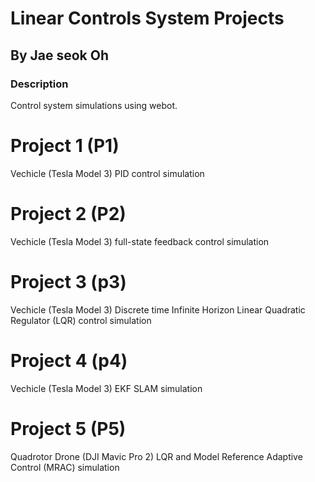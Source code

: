 # Linear Controls System Projects

## By Jae seok Oh

### Description
Control system simulations using webot.


# Project 1 (P1)

Vechicle (Tesla Model 3) PID control simulation

# Project 2 (P2)

Vechicle (Tesla Model 3) full-state feedback control simulation

# Project 3 (p3)

Vechicle (Tesla Model 3) Discrete time Infinite Horizon Linear Quadratic Regulator (LQR) control simulation

# Project 4 (p4)

Vechicle (Tesla Model 3) EKF SLAM simulation

# Project 5 (P5)

Quadrotor Drone (DJI Mavic Pro 2) LQR and Model Reference Adaptive Control (MRAC) simulation

